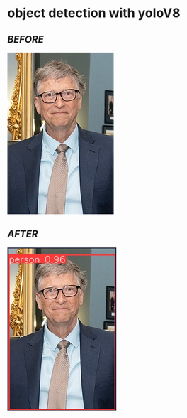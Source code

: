# object detection with yoloV8

## *BEFORE*

![image](image/before.jpg)

## *AFTER*

![image](image/after.jpg)
